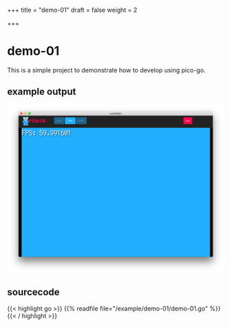 +++
title = "demo-01"
draft = false
weight = 2

+++
# demo-01

This is a simple project to demonstrate how to develop using pico-go.

## example output
![image](demo-01.png)

## sourcecode

{{< highlight go >}}
{{% readfile file="/example/demo-01/demo-01.go" %}}
{{< / highlight >}} 




